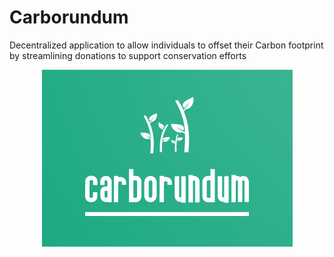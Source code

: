 # Carborundum
Decentralized application to allow individuals to offset their Carbon footprint by streamlining donations to support conservation efforts

<div align="center">
  <img src="/src/logo.png" />
</div>
